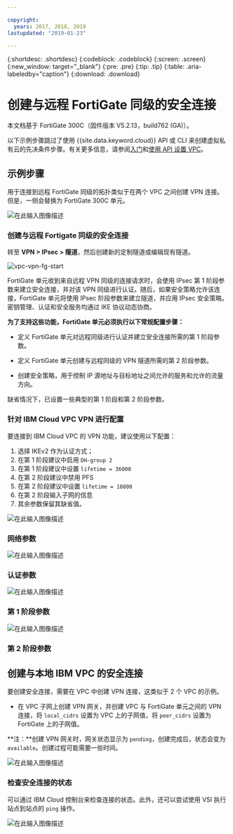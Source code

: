 ```yaml
---

copyright:
  years: 2017, 2018, 2019
lastupdated: "2019-01-23"

---
```


{:shortdesc: .shortdesc}
{:codeblock: .codeblock}
{:screen: .screen}
{:new_window: target="_blank"}
{:pre: .pre}
{:tip: .tip}
{:table: .aria-labeledby="caption"}
{:download: .download}


# 创建与远程 FortiGate 同级的安全连接

本文档基于 FortiGate 300C（固件版本 V5.2.13，build762 (GA)）。

以下示例步骤跳过了使用 {{site.data.keyword.cloud}} API 或 CLI 来创建虚拟私有云的先决条件步骤。有关更多信息，请参阅[入门](https://{DomainName}/docs/infrastructure/vpc?topic=vpc-getting-started-with-ibm-cloud-virtual-private-cloud-infrastructure)和[使用 API 设置 VPC](https://{DomainName}/docs/infrastructure/vpc?topic=vpc-creating-a-vpc-using-the-rest-apis)。

## 示例步骤
用于连接到远程 FortiGate 同级的拓扑类似于在两个 VPC 之间创建 VPN 连接。但是，一侧会替换为 FortiGate 300C 单元。

![在此输入图像描述](./images/vpc-vpn-fg-figure.png)

### 创建与远程 Fortigate 同级的安全连接

转至 **VPN \> IPsec \> 隧道**，然后创建新的定制隧道或编辑现有隧道。

![vpc-vpn-fg-start](./images/vpc-vpn-fg-start.JPG)

FortiGate 单元收到来自远程 VPN 同级的连接请求时，会使用 IPsec 第 1 阶段参数来建立安全连接，并对该 VPN 同级进行认证。随后，如果安全策略允许该连接，FortiGate 单元将使用 IPsec 阶段参数来建立隧道，并应用 IPsec 安全策略。密钥管理、认证和安全服务均通过 IKE 协议动态协商。

**为了支持这些功能，FortiGate 单元必须执行以下常规配置步骤：**

* 定义 FortiGate 单元对远程同级进行认证并建立安全连接所需的第 1 阶段参数。

* 定义 FortiGate 单元创建与远程同级的 VPN 隧道所需的第 2 阶段参数。

* 创建安全策略，用于控制 IP 源地址与目标地址之间允许的服务和允许的流量方向。

缺省情况下，已设置一些典型的第 1 阶段和第 2 阶段参数。

### 针对 IBM Cloud VPC VPN 进行配置

要连接到 IBM Cloud VPC 的 VPN 功能，建议使用以下配置：

1. 选择 IKEv2 作为认证方式；
2. 在第 1 阶段建议中启用 `DH-group 2`
3. 在第 1 阶段建议中设置 `lifetime = 36000`
4. 在第 2 阶段建议中禁用 PFS
5. 在第 2 阶段建议中设置 `lifetime = 10800`
6. 在第 2 阶段输入子网的信息
7. 其余参数保留其缺省值。

![在此输入图像描述](./images/vpc-vpn-fg-network.JPG)

### 网络参数

![在此输入图像描述](./images/vpc-vpn-fg-authentication.JPG)

### 认证参数

![在此输入图像描述](./images/vpc-vpn-fg-phase1.JPG)

### 第 1 阶段参数

![在此输入图像描述](./images/vpc-vpn-fg-phase2.JPG)

### 第 2 阶段参数

## 创建与本地 IBM VPC 的安全连接

要创建安全连接，需要在 VPC 中创建 VPN 连接，这类似于 2 个 VPC 的示例。

* 在 VPC 子网上创建 VPN 网关，并创建 VPC 与 FortiGate 单元之间的 VPN 连接，将 `local_cidrs` 设置为 VPC 上的子网值，将 `peer_cidrs` 设置为 FortiGate 上的子网值。

**注：**创建 VPN 网关时，网关状态显示为 `pending`，创建完成后，状态会变为 `available`。创建过程可能需要一些时间。

![在此输入图像描述](images/vpc-vpn-fg-connection.png)

### 检查安全连接的状态

可以通过 IBM Cloud 控制台来检查连接的状态。此外，还可以尝试使用 VSI 执行站点到站点的 `ping` 操作。

![在此输入图像描述](images/vpc-vpn-fg-status.JPG)
